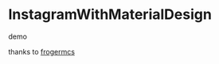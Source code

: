 # InstagramWithMaterialDesign
demo

thanks to <a href = "https://github.com/frogermcs/InstaMaterial">frogermcs</a>
